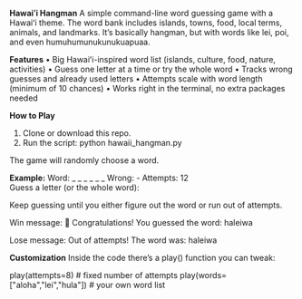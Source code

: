 **Hawaiʻi Hangman**
    A simple command-line word guessing game with a Hawaiʻi theme. The word bank includes islands, towns, food, local terms, animals, and landmarks. It’s basically hangman, but with words like lei, poi, and even humuhumunukunukuapuaa.

**Features**
• Big Hawaiʻi-inspired word list (islands, culture, food, nature, activities)
• Guess one letter at a time or try the whole word
• Tracks wrong guesses and already used letters
• Attempts scale with word length (minimum of 10 chances)
• Works right in the terminal, no extra packages needed

**How to Play**
 1. Clone or download this repo.
 2. Run the script:
    python hawaii_hangman.py

The game will randomly choose a word. 

**Example:**
Word: _ _ _ _ _ _   Wrong: -   Attempts: 12  
Guess a letter (or the whole word):  

Keep guessing until you either figure out the word or run out of attempts.

Win message:
🎉 Congratulations! You guessed the word: haleiwa

Lose message:
Out of attempts! The word was: haleiwa

**Customization**
    Inside the code there’s a play() function you can tweak:

play(attempts=8)   # fixed number of attempts
play(words=["aloha","lei","hula"])   # your own word list
